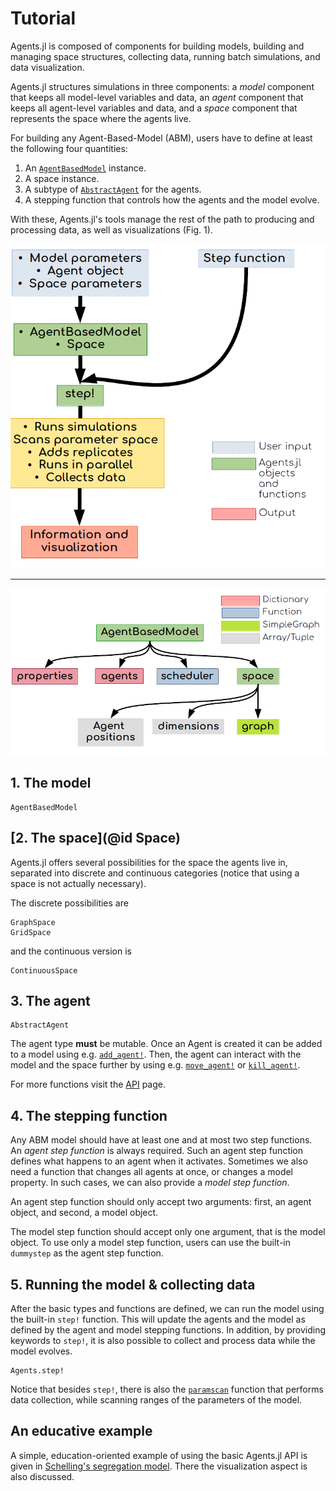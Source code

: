 # Tutorial

Agents.jl is composed of components for building models, building and managing space structures, collecting data, running batch simulations, and data visualization.

Agents.jl structures simulations in three components: a _model_ component that keeps all model-level variables and data, an _agent_ component that keeps all agent-level variables and data, and a _space_ component that represents the space where the agents live.

For building any Agent-Based-Model (ABM), users have to define at least the following four quantities:

1. An [`AgentBasedModel`](@ref) instance.
1. A space instance.
1. A subtype of [`AbstractAgent`](@ref) for the agents.
1. A stepping function that controls how the agents and the model evolve.

With these, Agents.jl's tools manage the rest of the path to producing and processing data, as well as visualizations (Fig. 1).

![Fig. 1. __Path from building a model to gaining information from the model using Agents.jl.__ The box in cyan is what the user has to provide and the boxes in green are what Agents.jl provides.](overviewModel.png)

-----

![Fig. 2. __Fields of a model object and their types.__](overviewModelObject.png)

## 1. The model

```@docs
AgentBasedModel
```

## [2. The space](@id Space)
Agents.jl offers several possibilities for the space the agents live in, separated into discrete and continuous categories (notice that using a space is not actually necessary).

The discrete possibilities are

```@docs
GraphSpace
GridSpace
```

and the continuous version is
```@docs
ContinuousSpace
```

## 3. The agent

```@docs
AbstractAgent
```

The agent type **must** be mutable. Once an Agent is created it can be added to a model using e.g. [`add_agent!`](@ref).
Then, the agent can interact with the model and the space further by using
e.g. [`move_agent!`](@ref) or [`kill_agent!`](@ref).

For more functions visit the [API](@ref) page.

## 4. The stepping function

Any ABM model should have at least one and at most two step functions.
An _agent step function_ is always required.
Such an agent step function defines what happens to an agent when it activates.
Sometimes we also need a function that changes all agents at once, or changes a model property. In such cases, we can also provide a _model step function_.

An agent step function should only accept two arguments: first, an agent object, and second, a model object.

The model step function should accept only one argument, that is the model object.
To use only a model step function, users can use the built-in `dummystep` as the agent step function.

## 5. Running the model & collecting data

After the basic types and functions are defined, we can run the model using the built-in `step!` function. This will update the agents and the model as defined by the agent and model stepping functions.
In addition, by providing keywords to `step!`, it is also possible to collect and process data while the model evolves.

```@docs
Agents.step!
```

Notice that besides `step!`, there is also the [`paramscan`](@ref) function that performs data collection, while scanning ranges of the parameters of the model.

## An educative example
A simple, education-oriented example of using the basic Agents.jl API is given in [Schelling's segregation model](@ref). There the visualization aspect is also discussed.
